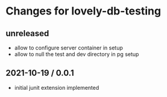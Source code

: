 # Changes for lovely-db-testing

## unreleased

- allow to configure server container in setup
- allow to null the test and dev directory in pg setup

## 2021-10-19 / 0.0.1

- initial junit extension implemented
